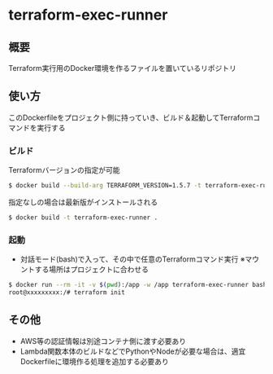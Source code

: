 # terraform-exec-runner

## 概要

Terraform実行用のDocker環境を作るファイルを置いているリポジトリ

## 使い方

このDockerfileをプロジェクト側に持っていき、ビルド＆起動してTerraformコマンドを実行する

### ビルド

Terraformバージョンの指定が可能

```sh
$ docker build --build-arg TERRAFORM_VERSION=1.5.7 -t terraform-exec-runner .
```

指定なしの場合は最新版がインストールされる

```sh
$ docker build -t terraform-exec-runner .
```


### 起動

- 対話モード(bash)で入って、その中で任意のTerraformコマンド実行
※マウントする場所はプロジェクトに合わせる

```sh
$ docker run --rm -it -v $(pwd):/app -w /app terraform-exec-runner bash
root@xxxxxxxxx:/# terraform init
```


## その他

- AWS等の認証情報は別途コンテナ側に渡す必要あり
- Lambda関数本体のビルドなどでPythonやNodeが必要な場合は、適宜Dockerfileに環境作る処理を追加する必要あり